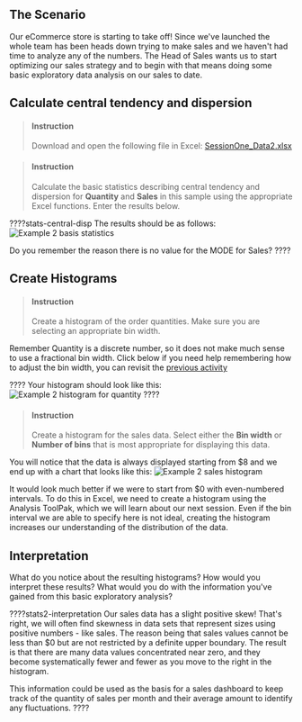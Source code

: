 

## The Scenario

Our eCommerce store is starting to take off! Since we've launched the whole team has been heads down trying to make sales and we haven't had time to analyze any of the numbers. The Head of Sales wants us to start optimizing our sales strategy and to begin with that means doing some basic exploratory data analysis on our sales to date.  

## Calculate central tendency and dispersion

> #### Instruction
> Download and open the following file in Excel: [SessionOne_Data2.xlsx](https://www.dropbox.com/s/izpn4gm8qjoqc9d/SessionOne%20-%20Data2.xlsx?dl=1)

<div></div>

> #### Instruction
> Calculate the basic statistics describing central tendency and dispersion for **Quantity** and **Sales** in this sample using the appropriate Excel functions. Enter the results below.

????stats-central-disp
The results should be as follows: ![Example 2 basis statistics](https://i.imgur.com/PJxFcD8.png)

Do you remember the reason there is no value for the MODE for Sales?
????

 
## Create Histograms

> #### Instruction
> Create a histogram of the order quantities. Make sure you are selecting an appropriate bin width.


Remember Quantity is a discrete number, so it does not make much sense to use a fractional bin width. Click below if you need help remembering how to adjust the bin width, you can revisit the [previous activity](/45169de0-9d0d-48eb-885f-bcd31375a3fa)

????
Your histogram should look like this: ![Example 2 histogram for quantity](https://i.imgur.com/LbgDC2z.png)
????

> #### Instruction
> Create a histogram for the sales data. Select either the **Bin width** or **Number of bins** that is most appropriate for displaying this data.


You will notice that the data is always displayed starting from $8 and we end up with a chart that looks like this: ![Example 2 sales histogram](https://i.imgur.com/h7lLbaZ.png%22%7D%5D)

It would look much better if we were to start from $0 with even-numbered intervals. To do this in Excel, we need to create a histogram using the Analysis ToolPak, which we will learn about our next session. Even if the bin interval we are able to specify here is not ideal, creating the histogram increases our understanding of the distribution of the data.

## Interpretation 

What do you notice about the resulting histograms? How would you interpret these results? What would you do with the information you've gained from this basic exploratory analysis? 

????stats2-interpretation
Our sales data has a slight positive skew! That's right, we will often find skewness in data sets that represent sizes using positive numbers - like sales. The reason being that sales values cannot be less than $0 but are not restricted by a definite upper boundary. The result is that there are many data values concentrated near zero, and they become systematically fewer and fewer as you move to the right in the histogram. 

This information could be used as the basis for a sales dashboard to keep track of the quantity of sales per month and their average amount to identify any fluctuations. 
????

